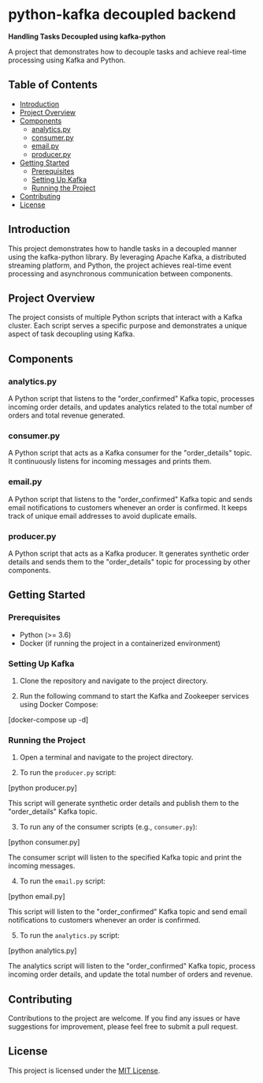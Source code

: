 # python-kafka decoupled backend

**Handling Tasks Decoupled using kafka-python**

A project that demonstrates how to decouple tasks and achieve real-time processing using Kafka and Python.

## Table of Contents

- [Introduction](#introduction)
- [Project Overview](#project-overview)
- [Components](#components)
  - [analytics.py](#analyticspy)
  - [consumer.py](#consumerpy)
  - [email.py](#emailpy)
  - [producer.py](#producerpy)
- [Getting Started](#getting-started)
  - [Prerequisites](#prerequisites)
  - [Setting Up Kafka](#setting-up-kafka)
  - [Running the Project](#running-the-project)
- [Contributing](#contributing)
- [License](#license)

## Introduction

This project demonstrates how to handle tasks in a decoupled manner using the kafka-python library. By leveraging Apache Kafka, a distributed streaming platform, and Python, the project achieves real-time event processing and asynchronous communication between components.

## Project Overview

The project consists of multiple Python scripts that interact with a Kafka cluster. Each script serves a specific purpose and demonstrates a unique aspect of task decoupling using Kafka.

## Components

### analytics.py

A Python script that listens to the "order_confirmed" Kafka topic, processes incoming order details, and updates analytics related to the total number of orders and total revenue generated.

### consumer.py

A Python script that acts as a Kafka consumer for the "order_details" topic. It continuously listens for incoming messages and prints them.

### email.py

A Python script that listens to the "order_confirmed" Kafka topic and sends email notifications to customers whenever an order is confirmed. It keeps track of unique email addresses to avoid duplicate emails.

### producer.py

A Python script that acts as a Kafka producer. It generates synthetic order details and sends them to the "order_details" topic for processing by other components.

## Getting Started

### Prerequisites

- Python (>= 3.6)
- Docker (if running the project in a containerized environment)

### Setting Up Kafka

1. Clone the repository and navigate to the project directory.

2. Run the following command to start the Kafka and Zookeeper services using Docker Compose:


[docker-compose up -d]


### Running the Project

1. Open a terminal and navigate to the project directory.

2. To run the `producer.py` script:


[python producer.py]


This script will generate synthetic order details and publish them to the "order_details" Kafka topic.

3. To run any of the consumer scripts (e.g., `consumer.py`):

[python consumer.py]


The consumer script will listen to the specified Kafka topic and print the incoming messages.

4. To run the `email.py` script:

[python email.py]


This script will listen to the "order_confirmed" Kafka topic and send email notifications to customers whenever an order is confirmed.

5. To run the `analytics.py` script:

[python analytics.py]


The analytics script will listen to the "order_confirmed" Kafka topic, process incoming order details, and update the total number of orders and revenue.

## Contributing

Contributions to the project are welcome. If you find any issues or have suggestions for improvement, please feel free to submit a pull request.

## License

This project is licensed under the [MIT License](LICENSE).

